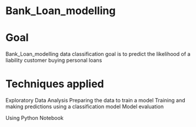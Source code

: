# Bank_Loan_modelling
# Goal
Bank_Loan_modelling data classification goal is to predict the likelihood of a liability customer buying personal loans


# Techniques applied 
Exploratory Data Analysis
Preparing the data to train a model
Training and making predictions using a classification model
Model evaluation

Using Python Notebook
